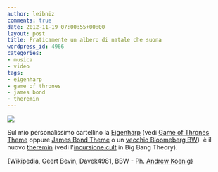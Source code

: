 ```yaml
---
author: leibniz
comments: true
date: 2012-11-19 07:00:55+00:00
layout: post
title: Praticamente un albero di natale che suona
wordpress_id: 4966
categories:
- musica
- video
tags:
- eigenharp
- game of thrones
- james bond
- theremin
---
```


![](http://www.percussa.com/wp-content/uploads/2011/09/306462_2174767142085_1634018289_2086685_1160174343_n.jpg)

Sul mio personalissimo cartellino la [Eigenharp](http://en.wikipedia.org/wiki/Eigenharp) (vedi [Game of Thrones Theme](http://www.youtube.com/watch?feature=player_embedded&v=YF38B38dSHo) oppure [James Bond Theme](http://www.youtube.com/watch?v=zcVqJh0qEMc) o un [vecchio Bloomeberg BW](http://www.bloomberg.com/slideshow/2011-11-01/new-musical-instruments.html#slide4))  è il nuovo [theremin](http://en.wikipedia.org/wiki/Theremin) (vedi l'[incursione cult](http://www.youtube.com/watch?v=-PaPQEmjBnY) in Big Bang Theory).

{Wikipedia, Geert Bevin, Davek4981, BBW - Ph. [Andrew Koenig](http://www.percussa.com/2011/09/17/ian-and-paul-harriman-using-audiocubes-and-eigenharp-at-electro-music-2011-festival/)}
